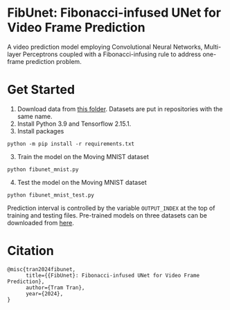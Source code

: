 # FibUnet: Fibonacci-infused UNet for Video Frame Prediction
A video prediction model employing Convolutional Neural Networks, Multi-layer Perceptrons coupled with a Fibonacci-infusing rule to address one-frame prediction problem.
# Get Started
1. Download data from [this folder](https://drive.google.com/drive/folders/1Z7r8lkSOeqVEPiMz4B6TaOeUVN6kqU_a?usp=drive_link). Datasets are put in repositories with the same name.
2. Install Python 3.9 and Tensorflow 2.15.1.
3. Install packages
```
python -m pip install -r requirements.txt
```
3. Train the model on the Moving MNIST dataset
```
python fibunet_mnist.py
```
4. Test the model on the Moving MNIST dataset
```
python fibunet_mnist_test.py
```
Prediction interval is controlled by the variable `OUTPUT_INDEX` at the top of training and testing files. Pre-trained models on three datasets can be downloaded from [here](https://drive.google.com/drive/folders/16AckbOYiHfBCrhsInYWX4nJEzKvCHqob?usp=sharing).
# Citation
```
@misc{tran2024fibunet,
      title={{FibUnet}: Fibonacci-infused UNet for Video Frame Prediction}, 
      author={Tram Tran},
      year={2024},
}
```
